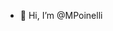 - 👋 Hi, I’m @MPoinelli

<!---
MPoinelli/MPoinelli is a ✨ special ✨ repository because its `README.md` (this file) appears on your GitHub profile.
You can click the Preview link to take a look at your changes.
--->
